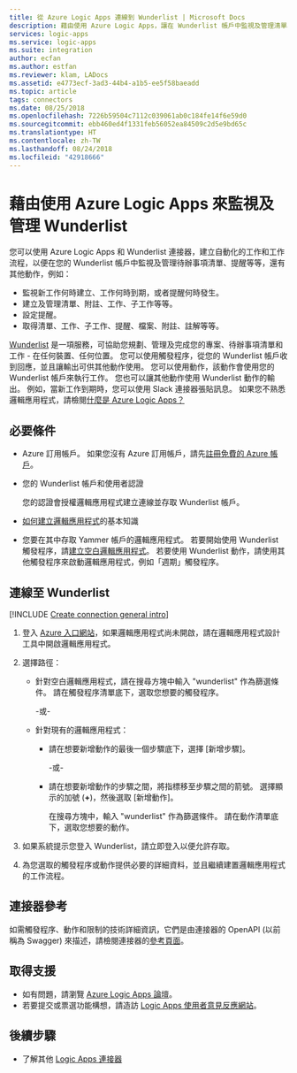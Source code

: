 ```yaml
---
title: 從 Azure Logic Apps 連線到 Wunderlist | Microsoft Docs
description: 藉由使用 Azure Logic Apps，讓在 Wunderlist 帳戶中監視及管理清單、工作、提醒等等的工作和工作流程自動化
services: logic-apps
ms.service: logic-apps
ms.suite: integration
author: ecfan
ms.author: estfan
ms.reviewer: klam, LADocs
ms.assetid: e4773ecf-3ad3-44b4-a1b5-ee5f58baeadd
ms.topic: article
tags: connectors
ms.date: 08/25/2018
ms.openlocfilehash: 7226b59504c7112c039061ab0c184fe14f6e59d0
ms.sourcegitcommit: ebb460ed4f1331feb56052ea84509c2d5e9bd65c
ms.translationtype: HT
ms.contentlocale: zh-TW
ms.lasthandoff: 08/24/2018
ms.locfileid: "42918666"
---
```

# <a name="monitor-and-manage-wunderlist-by-using-azure-logic-apps"></a>藉由使用 Azure Logic Apps 來監視及管理 Wunderlist

您可以使用 Azure Logic Apps 和 Wunderlist 連接器，建立自動化的工作和工作流程，以便在您的 Wunderlist 帳戶中監視及管理待辦事項清單、提醒等等，還有其他動作，例如：

* 監視新工作何時建立、工作何時到期，或者提醒何時發生。
* 建立及管理清單、附註、工作、子工作等等。
* 設定提醒。
* 取得清單、工作、子工作、提醒、檔案、附註、註解等等。

[Wunderlist](https://www.wunderlist.com/) 是一項服務，可協助您規劃、管理及完成您的專案、待辦事項清單和工作 - 在任何裝置、任何位置。 您可以使用觸發程序，從您的 Wunderlist 帳戶收到回應，並且讓輸出可供其他動作使用。 您可以使用動作，該動作會使用您的 Wunderlist 帳戶來執行工作。 您也可以讓其他動作使用 Wunderlist 動作的輸出。 例如，當新工作到期時，您可以使用 Slack 連接器張貼訊息。 如果您不熟悉邏輯應用程式，請檢閱[什麼是 Azure Logic Apps？](../logic-apps/logic-apps-overview.md)

## <a name="prerequisites"></a>必要條件

* Azure 訂用帳戶。 如果您沒有 Azure 訂用帳戶，請先<a href="https://azure.microsoft.com/free/" target="_blank">註冊免費的 Azure 帳戶</a>。 

* 您的 Wunderlist 帳戶和使用者認證

   您的認證會授權邏輯應用程式建立連線並存取 Wunderlist 帳戶。

* [如何建立邏輯應用程式](../logic-apps/quickstart-create-first-logic-app-workflow.md)的基本知識

* 您要在其中存取 Yammer 帳戶的邏輯應用程式。 若要開始使用 Wunderlist 觸發程序，請[建立空白邏輯應用程式](../logic-apps/quickstart-create-first-logic-app-workflow.md)。 若要使用 Wunderlist 動作，請使用其他觸發程序來啟動邏輯應用程式，例如「週期」觸發程序。

## <a name="connect-to-wunderlist"></a>連線至 Wunderlist

[!INCLUDE [Create connection general intro](../../includes/connectors-create-connection-general-intro.md)]

1. 登入 [Azure 入口網站](https://portal.azure.com)，如果邏輯應用程式尚未開啟，請在邏輯應用程式設計工具中開啟邏輯應用程式。

1. 選擇路徑： 

   * 針對空白邏輯應用程式，請在搜尋方塊中輸入 "wunderlist" 作為篩選條件。 
   請在觸發程序清單底下，選取您想要的觸發程序。 

     -或-

   * 針對現有的邏輯應用程式： 
   
     * 請在想要新增動作的最後一個步驟底下，選擇 [新增步驟]。 

       -或-

     * 請在想要新增動作的步驟之間，將指標移至步驟之間的箭號。 
     選擇顯示的加號 (**+**)，然後選取 [新增動作]。
     
       在搜尋方塊中，輸入 "wunderlist" 作為篩選條件。 
       請在動作清單底下，選取您想要的動作。

1. 如果系統提示您登入 Wunderlist，請立即登入以便允許存取。

1. 為您選取的觸發程序或動作提供必要的詳細資料，並且繼續建置邏輯應用程式的工作流程。

## <a name="connector-reference"></a>連接器參考

如需觸發程序、動作和限制的技術詳細資訊，它們是由連接器的 OpenAPI (以前稱為 Swagger) 來描述，請檢閱連接器的[參考頁面](/connectors/wunderlist/)。

## <a name="get-support"></a>取得支援

* 如有問題，請瀏覽 [Azure Logic Apps 論壇](https://social.msdn.microsoft.com/Forums/en-US/home?forum=azurelogicapps)。
* 若要提交或票選功能構想，請造訪 [Logic Apps 使用者意見反應網站](http://aka.ms/logicapps-wish)。

## <a name="next-steps"></a>後續步驟

* 了解其他 [Logic Apps 連接器](../connectors/apis-list.md)